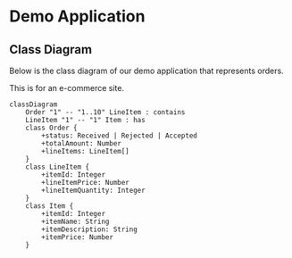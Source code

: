 # Demo Application

## Class Diagram
Below is the class diagram of our demo application that represents orders.

This is for an e-commerce site.

```mermaid
classDiagram
    Order "1" -- "1..10" LineItem : contains
    LineItem "1" -- "1" Item : has
    class Order {
        +status: Received | Rejected | Accepted
        +totalAmount: Number
        +lineItems: LineItem[]
    }
    class LineItem {
        +itemId: Integer
        +lineItemPrice: Number
        +lineItemQuantity: Integer
    }
    class Item {
        +itemId: Integer
        +itemName: String
        +itemDescription: String
        +itemPrice: Number
    }
```
